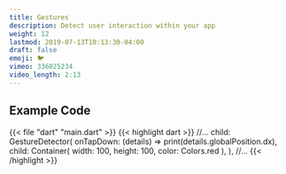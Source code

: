 ```yaml
---
title: Gestures
description: Detect user interaction within your app
weight: 12
lastmod: 2019-07-13T10:13:30-04:00
draft: false
emoji: 🐦
vimeo: 336025234
video_length: 2:13
---
```


## Example Code

{{< file "dart" "main.dart" >}}
{{< highlight dart >}}
//...
         child: GestureDetector(
           onTapDown: (details) => print(details.globalPosition.dx),
           child: Container(
             width: 100,
             height: 100,
             color: Colors.red
           ),
         ),
//...
{{< /highlight >}}